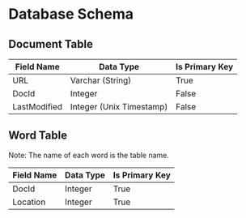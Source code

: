 # Database Schema
## Document Table
| Field Name   | Data Type                | Is Primary Key |
|--------------|--------------------------|----------------|
| URL          | Varchar (String)         | True           |
| DocId        | Integer                  | False          |
| LastModified | Integer (Unix Timestamp) | False          |

## Word Table
Note: The name of each word is the table name.

| Field Name | Data Type | Is Primary Key |
|------------|-----------|----------------|
| DocId      | Integer   | True           |
| Location   | Integer   | True           |